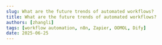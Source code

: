 ```yaml
---
slug: What are the future trends of automated workflows?
title: What are the future trends of automated workflows?
authors: [zhangli]
tags: [workflow automation, n8n, Zapier, OOMOL, Dify]
date: 2025-06-25
---
```

